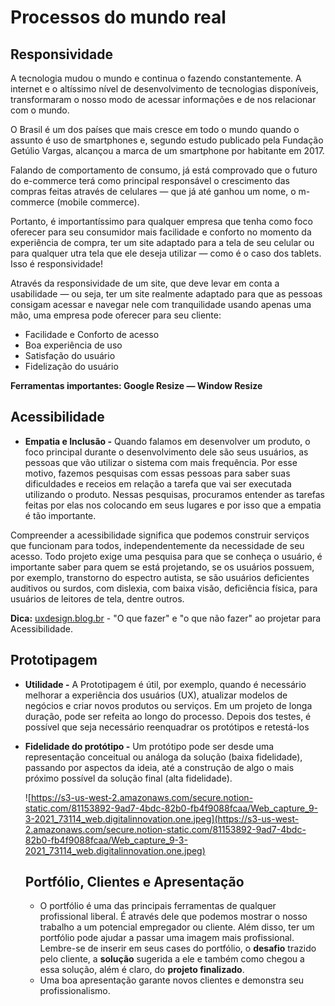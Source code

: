 # Processos do mundo real

## Responsividade

A tecnologia mudou o mundo e continua o fazendo constantemente. A internet e o altíssimo nível de desenvolvimento de tecnologias disponíveis, transformaram o nosso modo de acessar informações e de nos relacionar com o mundo. 

O Brasil é um dos países que mais cresce em todo o mundo quando o assunto é uso de smartphones e, segundo estudo publicado pela Fundação Getúlio Vargas, alcançou a marca de um smartphone por habitante em 2017.

Falando de comportamento de consumo, já está comprovado que o futuro do e-commerce terá como principal responsável o crescimento das compras feitas através de celulares — que já até ganhou um nome, o m-commerce (mobile commerce).

Portanto, é importantíssimo para qualquer empresa que tenha como foco oferecer para seu consumidor mais facilidade e conforto no momento  da experiência de compra, ter um site adaptado para a tela de seu celular ou para qualquer utra tela que ele deseja utilizar — como é o caso dos tablets. Isso é responsividade!

Através da responsividade de um site, que deve levar em conta a usabilidade — ou seja, ter um site realmente adaptado para que as pessoas consigam acessar e navegar nele com tranquilidade usando apenas uma mão, uma empresa pode oferecer para seu cliente:

- Facilidade e Conforto de acesso
- Boa experiência de uso
- Satisfação do usuário
- Fidelização do usuário

**Ferramentas importantes: Google Resize — Window Resize**

## Acessibilidade

- **Empatia e Inclusão -** Quando falamos em desenvolver um produto, o foco principal durante o desenvolvimento dele são seus usuários, as pessoas que vão utilizar o sistema com mais frequência. Por esse motivo, fazemos pesquisas com essas pessoas para saber suas dificuldades e receios em relação a tarefa que vai ser executada utilizando o produto. Nessas pesquisas, procuramos entender as tarefas feitas por elas nos colocando em seus lugares e por isso que a empatia é tão importante.

Compreender a acessibilidade significa que podemos construir serviços que funcionam para todos, independentemente da necessidade de seu acesso. Todo projeto exige uma pesquisa para que se conheça o usuário, é importante saber para quem se está projetando, se os usuários possuem, por exemplo, transtorno do espectro autista, se são usuários deficientes auditivos ou surdos, com dislexia, com baixa visão, deficiência física, para usuários de leitores de tela, dentre outros.

**Dica:** [uxdesign.blog.br](http://uxdesign.blog.br) - "O que fazer" e "o que não fazer" ao projetar para Acessibilidade.

## Prototipagem

- **Utilidade -** A Prototipagem é útil, por exemplo, quando é necessário melhorar a experiência dos usuários (UX), atualizar modelos de negócios e criar novos produtos ou serviços. Em um projeto de longa duração, pode ser refeita ao longo do processo. Depois dos testes, é possível que seja necessário reenquadrar os protótipos e retestá-los
- **Fidelidade do protótipo -** Um protótipo pode ser desde uma representação conceitual ou análoga da solução (baixa fidelidade), passando por aspectos da ideia, até a construção de algo o mais próximo possível da solução final (alta fidelidade).

    ![https://s3-us-west-2.amazonaws.com/secure.notion-static.com/81153892-9ad7-4bdc-82b0-fb4f9088fcaa/Web_capture_9-3-2021_73114_web.digitalinnovation.one.jpeg](https://s3-us-west-2.amazonaws.com/secure.notion-static.com/81153892-9ad7-4bdc-82b0-fb4f9088fcaa/Web_capture_9-3-2021_73114_web.digitalinnovation.one.jpeg)

    ## Portfólio, Clientes e Apresentação

    - O portfólio é uma das principais ferramentas de qualquer profissional liberal. É através dele que podemos mostrar o nosso trabalho a um potencial empregador ou cliente. Além disso, ter um portfólio pode ajudar a passar uma imagem mais profissional.
    Lembre-se de inserir em seus cases do portfólio, o **desafio** trazido pelo cliente, a **solução** sugerida a ele e também como chegou a essa solução, além é claro, do **projeto finalizado**.
    - Uma boa apresentação garante novos clientes e demonstra seu profissionalismo.